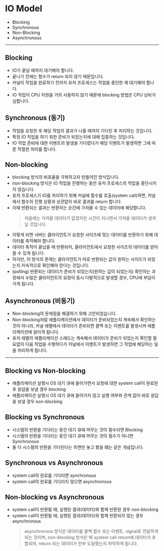 # IO Model
* Blocking
* Synchronous
* Non-Blocking
* Asynchronous

---

## Blocking
* IO가 끝날 때까지 대기해야 합니다.
* 끝나기 전에는 함수가 return 되지 않기 때문입니다.
* 커널이 작업을 완료하기 전까지 유저 프로세스는 작업을 중단한 채 대기해야 합니다.
* IO 작업이 CPU 자원을 거의 사용하지 않기 때문에 blocking 방법은 CPU 낭비가 심합니다.

## Synchronous (동기)
* 작업을 요청한 후 해당 작업의 결과가 나올 때까지 기다린 후 처리하는 것입니다.
* 특정 IO 작업을 하기 위한 준비가 되었는지에 대해 집중하는 것입니다.
* IO 작업 준비에 대한 이벤트의 발생을 기다렸다가 해당 이벤트가 발생하면 그에 따른 적절한 처리를 합니다.

## Non-blocking
* blocking 방식의 비효율을 극복하고자 만들어진 방식입니다.
* non-blocking 방식은 IO 작업을 진행하는 동안 유저 프로세스의 작업을 중단시키지 않습니다.
* 유저 프로세스가 IO를 처리하기 위해 커널에 함수를 호출(system call)하면, 커널에서 함수의 진행 상황과 상관없이 바로 결과를 return 합니다.
* 이때 반환되는 결과는 반환하는 순간에 가져올 수 있는 데이터에 해당합니다.
    >처음에는 가져올 데이터가 없겠지만 시간이 지나면서 가져올 데이터가 생겨날 것입니다.
* 이렇게 되면 서버는 클라이언트가 요청한 사이즈에 맞는 데이터를 반환하기 위해 데이터를 축적해야 합니다.
* 데이터 축적이 끝났을 때 반환되어, 클라이언트에서 요청한 사이즈의 데이터를 받아올 수 있게 됩니다.
* 하지만, 이 방식의 문제는 클라이언트가 따로 반환되는 값이 원하는 사이즈가 되었는지 지속적으로 확인해야 한다는 것입니다.
* (polling) 반환되는 데이터가 준비가 되었는지(원하는 값이 되었는지) 확인하는 과정에서 수많은 클라이언트의 요청이 동시 다발적으로 발생할 경우, CPU에 부담이 가게 됩니다.

## Asynchronous (비동기)
* Non-blocking의 문제점을 해결하기 위해 고안되었습니다.
* Non-blocking처럼 애플리케이션에서 데이터가 준비되었는지 계속해서 확인하는 것이 아니라, 
커널 레벨에서 데이터가 준비되면 콜백 또는 이벤트를 발생시켜 애플리케이션에 알리게 됩니다.
* 유저 레벨의 애플리케이션 스레드는 계속해서 데이터가 준비가 되었는지 확인할 필요없이 다음 작업을 수행하다가 커널에서 이벤트가 발생하면 그 작업에 해당하는 일을 처리하게 됩니다.

---

## Blocking vs Non-blocking
* 애플리케이션 실행시 OS 대기 큐에 들어가면서 요청에 대한 system call이 완료된 후 응답을 보낼 경우 blocking
* 애플리케이션 실행시 OS 대기 큐에 들어가지 않고 실행 여부와 관계 없이 바로 응답을 보낼 경우 non-blocking

## Blocking vs Synchronous
* 시스템의 반환을 기다리는 동안 대기 큐에 머무는 것이 필수라면 Blocking
* 시스템의 반환을 기다리는 동안 대기 큐에 머무는 것이 필수가 아니면 Synchronous
* 둘 다 시스템의 반환을 기다린다는 측면만 놓고 봤을 떄는 같은 개념입니다.

## Synchronous vs Asynchronous
* system call의 완료를 기다리면 synchronous
* system call의 완료를 기다리지 않으면 asynchronous

## Non-blocking vs Asynchronous
* system call이 반환될 때, 실행된 결과(데이터)와 함께 반환된 경우 non-blocking
* system call이 반환될 때, 실행된 결과(데이터)와 함께 반환되지 않는 경우 asynchronous
    > asynchronous 방식은 데이터를 콜백 함수 또는 이벤트, signal로 전달하게 되는 것이며,
    non-blocking 방식은 매 system call return에 데이터가 포함되어, return 되는 데이터가 전부 도달했는지 파악하게 됩니다.  
